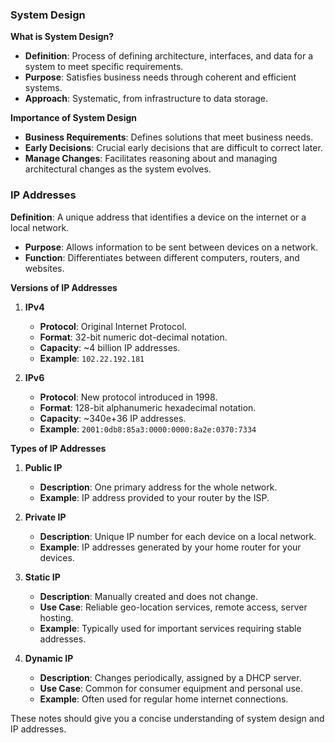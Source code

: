 ### System Design

**What is System Design?**
- **Definition**: Process of defining architecture, interfaces, and data for a system to meet specific requirements.
- **Purpose**: Satisfies business needs through coherent and efficient systems.
- **Approach**: Systematic, from infrastructure to data storage.

**Importance of System Design**
- **Business Requirements**: Defines solutions that meet business needs.
- **Early Decisions**: Crucial early decisions that are difficult to correct later.
- **Manage Changes**: Facilitates reasoning about and managing architectural changes as the system evolves.

### IP Addresses

**Definition**: A unique address that identifies a device on the internet or a local network.
- **Purpose**: Allows information to be sent between devices on a network.
- **Function**: Differentiates between different computers, routers, and websites.

**Versions of IP Addresses**

1. **IPv4**
   - **Protocol**: Original Internet Protocol.
   - **Format**: 32-bit numeric dot-decimal notation.
   - **Capacity**: ~4 billion IP addresses.
   - **Example**: `102.22.192.181`

2. **IPv6**
   - **Protocol**: New protocol introduced in 1998.
   - **Format**: 128-bit alphanumeric hexadecimal notation.
   - **Capacity**: ~340e+36 IP addresses.
   - **Example**: `2001:0db8:85a3:0000:0000:8a2e:0370:7334`

**Types of IP Addresses**

1. **Public IP**
   - **Description**: One primary address for the whole network.
   - **Example**: IP address provided to your router by the ISP.

2. **Private IP**
   - **Description**: Unique IP number for each device on a local network.
   - **Example**: IP addresses generated by your home router for your devices.

3. **Static IP**
   - **Description**: Manually created and does not change.
   - **Use Case**: Reliable geo-location services, remote access, server hosting.
   - **Example**: Typically used for important services requiring stable addresses.

4. **Dynamic IP**
   - **Description**: Changes periodically, assigned by a DHCP server.
   - **Use Case**: Common for consumer equipment and personal use.
   - **Example**: Often used for regular home internet connections.

These notes should give you a concise understanding of system design and IP addresses.
